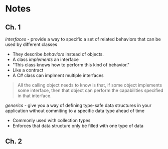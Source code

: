 # Notes

## Ch. 1

_interfaces_ - provide a way to specific a set of related behaviors that can be used by different classes
    
* They describe _behaviors_ instead of objects.
* A class _implements_ an interface
* "This class knows how to perform this kind of behavior." 
* Like a contract
* A C# class can implment multiple interfaces

> All the calling object needs to know is that, if some object implements some interface, then that object can perform the capabilities specified in that interface.

_generics_ - give you a way of defining type-safe data structures in your application without commiting to a specific data type ahead of time

* Commonly used with collection types 
* Enforces that data structure only be filled with one type of data

## Ch. 2

